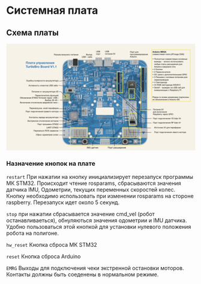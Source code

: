 # Системная плата

## Схема платы

![](../.gitbook/assets/board-manual001.png)

### Назначение кнопок на плате

`restart` При нажатии на кнопку инициализирует перезапуск программы МК STM32. Происходит чтение rosparams, сбрасываются значения датчика IMU, Одометрии, текущих переменных скоростей колес. Кнопку необходимо использовать при изменении rosparams на стороне raspberry. Перезапуск идет около 5 секунд.

`stop` при нажатии сбрасывается значение cmd\_vel \(робот останавливаеться\), обнуляються значения одометрии и IMU датчика. Удобно пользоваться этой кнопкой для установки нулевого положения робота на полигоне.

`hw_reset` Кнопка сброса МК STM32

`reset` Кнопка сброса Arduino

`EMRG` Выходы для подключения чеки экстренной остановки моторов. Контакты должны быть соеденены в нормальном режиме. 



